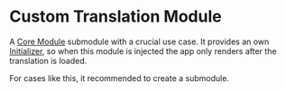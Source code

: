 # Custom Translation Module

A [Core Module](../) submodule with a crucial use case. 
It provides an own [Initializer](./custom-translation.initializer.ts), so when this module is injected the app only renders after the translation is loaded.

For cases like this, it recommended to create a submodule.
